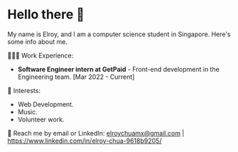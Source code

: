 # Hello there 👋 
My name is Elroy, and I am a computer science student in Singapore. Here's some info about me.

👨🏻‍💻 Work Experience: <br>
- **Software Engineer intern at GetPaid** - Front-end development in the Engineering team. [Mar 2022 - Current]

<!--- 🔭 Current Projects: 
- --->

🌱 Interests:
- Web Development.
- Music.
- Volunteer work.

💬 Reach me by email or LinkedIn: elroychuamx@gmail.com | https://www.linkedin.com/in/elroy-chua-9618b9205/
<!---
elroychua/elroychua is a ✨ special ✨ repository because its `README.md` (this file) appears on your GitHub profile.
You can click the Preview link to take a look at your changes.
- 🔭 I’m currently working on ...
- 🌱 I’m currently learning ...
- 👯 I’m looking to collaborate on ...
- 🤔 I’m looking for help with ...
- 💬 Ask me about ...
- 📫 How to reach me: ...
- 😄 Pronouns: ...
- ⚡ Fun fact: ...
--->
